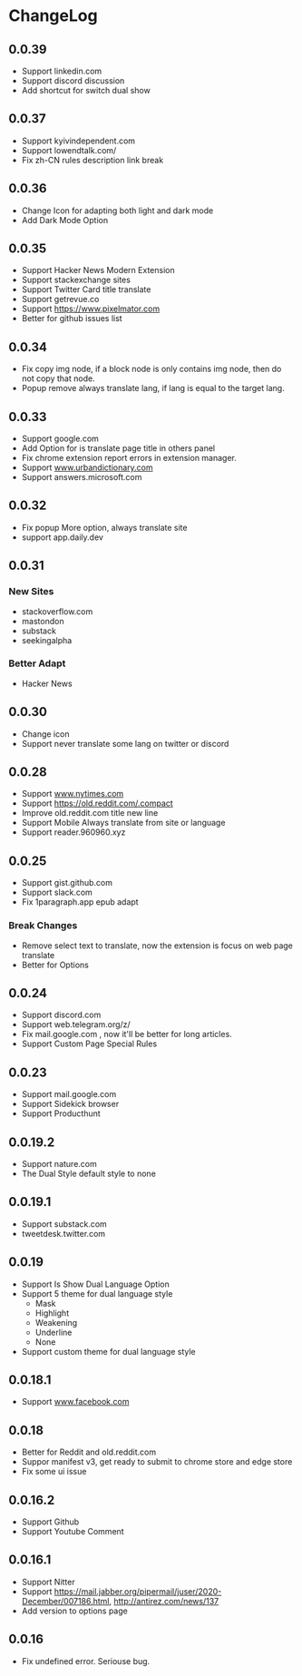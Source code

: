 # ChangeLog

## 0.0.39

- Support linkedin.com
- Support discord discussion
- Add shortcut for switch dual show

## 0.0.37

- Support kyivindependent.com
- Support lowendtalk.com/
- Fix zh-CN rules description link break


## 0.0.36

- Change Icon for adapting both light and dark mode
- Add Dark Mode Option

## 0.0.35

- Support Hacker News Modern Extension
- Support stackexchange sites
- Support Twitter Card title translate
- Support getrevue.co
- Support https://www.pixelmator.com
- Better for github issues list

## 0.0.34 

- Fix copy img node, if a block node is only contains img node, then do not copy that node.
- Popup remove always translate lang, if lang is equal to the target lang.

## 0.0.33

- Support google.com
- Add Option for is translate page title in others panel
- Fix chrome extension report errors in extension manager.
- Support www.urbandictionary.com
- Support answers.microsoft.com

## 0.0.32

- Fix popup More option, always translate site
- support app.daily.dev


## 0.0.31

### New Sites

- stackoverflow.com
- mastondon
- substack
- seekingalpha

### Better Adapt

- Hacker News

## 0.0.30

- Change icon
- Support never translate some lang on twitter or discord

## 0.0.28

- Support www.nytimes.com
- Support https://old.reddit.com/.compact
- Improve old.reddit.com title new line
- Support Mobile Always translate from site or language
- Support reader.960960.xyz

## 0.0.25

- Support gist.github.com
- Support slack.com
- Fix 1paragraph.app epub adapt

### Break Changes

- Remove select text to translate, now the extension is focus on web page translate
- Better for Options

## 0.0.24

- Support discord.com
- Support web.telegram.org/z/
- Fix mail.google.com , now it'll be better for long articles.
- Support Custom Page Special Rules

## 0.0.23

- Support mail.google.com
- Support Sidekick browser
- Support Producthunt

## 0.0.19.2

- Support nature.com
- The Dual Style default style to none

## 0.0.19.1

- Support substack.com
- tweetdesk.twitter.com

## 0.0.19

- Support Is Show Dual Language Option
- Support 5 theme for dual language style
  - Mask
  - Highlight
  - Weakening
  - Underline
  - None
- Support custom theme for dual language style

## 0.0.18.1

- Support www.facebook.com


## 0.0.18

- Better for Reddit and old.reddit.com
- Suppor manifest v3, get ready to submit to chrome store and edge store
- Fix some ui issue


## 0.0.16.2

- Support Github
- Support Youtube Comment


## 0.0.16.1

- Support Nitter
- Support https://mail.jabber.org/pipermail/juser/2020-December/007186.html, http://antirez.com/news/137
- Add version to options page

## 0.0.16

- Fix undefined error. Seriouse bug.
